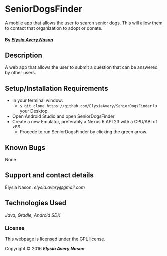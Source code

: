 # SeniorDogsFinder
A mobile app that allows the user to search senior dogs. This will allow them to contact that organization to adopt or donate.

#### By _[**Elysia Avery Nason**](https://github.com/elysiaavery)_

## Description
A web app that allows the user to submit a question that can be answered by other users.

## Setup/Installation Requirements

* In your terminal window:
  * `$ git clone https://github.com/ElysiaAvery/SeniorDogsFinder` to your Desktop.
* Open Android Studio and open SeniorDogsFinder
* Create a new Emulator, preferably a Nexus 6 API 23 with a CPU/ABI of x86
  * Procede to run SeniorDogsFinder by clicking the green arrow.

## Known Bugs

None

## Support and contact details

Elysia Nason: _elysia.avery@gmail.com_

## Technologies Used

_Java,
Gradle,
Android SDK_

### License

This webpage is licensed under the GPL license.

Copyright &copy; 2016 **_Elysia Avery Nason_**

